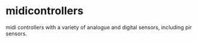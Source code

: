 # midicontrollers
midi controllers with a variety of analogue and digital sensors, including pir sensors. 

